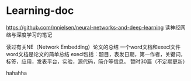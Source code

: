 # Learning-doc

https://github.com/mnielsen/neural-networks-and-deep-learning
读神经网络与深度学习的笔记


读过有关NE（Network Embedding）论文的总结 一个word文档和execl文件 word文档是论文的简单总结 execl包括：题目，表发日期，第一作者，关键词，标签，应用，发表平台，实验，源代码，简介等信息。 暂时30篇（不定期更新）

hahahha